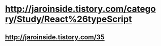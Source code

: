 # http://jaroinside.tistory.com/category/Study/React%26typeScript
## http://jaroinside.tistory.com/35